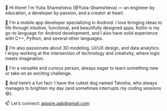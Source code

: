 👋 Hi there! I'm Yulia Shamshieva (@Yulia-Shamshieva) — an engineer by education, a developer by passion, and a creator at heart.

📱 I'm a mobile app developer specializing in Android. I love bringing ideas to life through intuitive, functional, and beautifully designed apps. Kotlin is my go-to language for Android development, and I also have solid experience with C++, Python, and several other languages.

🎨 I’m also passionate about 3D modeling, UI/UX design, and data analytics. I enjoy working at the intersection of technology and creativity, where logic meets imagination.

🌟 I'm a versatile and curious person, always eager to learn something new or take on an exciting challenge. 

🐶 And here’s a fun fact: I have the cutest dog named Tatosha, who always manages to brighten my day (and sometimes interrupts my coding sessions 😄).

📫 Let’s connect: apppie.aab@gmail.com

